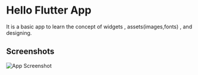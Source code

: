 
# Hello Flutter App

It is a basic app to learn the concept of widgets , assets(images,fonts) , and designing. 


## Screenshots

![App Screenshot](https://github.com/user-attachments/assets/e1bde1cf-23b8-48f6-91ac-e1d1c46c3264)

